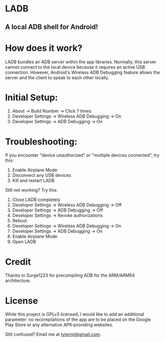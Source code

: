 # LADB
## A local ADB shell for Android!

# How does it work?
LADB bundles an ADB server within the app libraries. Normally, this server cannot connect to the local device because it requires an active USB connection. However, Android's Wireless ADB Debugging feature allows the server and the client to speak to each other locally.

# Initial Setup:
1. About -> Build Number -> Click 7 times
2. Developer Settings -> Wireless ADB Debugging -> On
3. Developer Settings -> ADB Debugging -> On

# Troubleshooting:
If you encounter "device unauthorized" or "multiple devices connected", try this:
1. Enable Airplane Mode
2. Disconnect any USB devices
3. Kill and restart LADB

Still not working? Try this:
1. Close LADB completely
2. Developer Settings -> Wireless ADB Debugging -> Off
3. Developer Settings -> ADB Debugging -> Off
4. Developer Settings -> Revoke authorizations
5. Reboot
6. Developer Settings -> Wireless ADB Debugging -> On
7. Developer Settings -> ADB Debugging -> On
8. Enable Airplane Mode
9. Open LADB

# Credit
Thanks to Surge1223 for precompiling ADB for the ARM/ARM64 architecture.

# License
While this project is GPLv3 licensed, I would like to add an additional parameter: no recompilations of the app are to be placed on the Google Play Store or any alternative APK-providing websites.

Still confused? Email me at tylernij@gmail.com.

